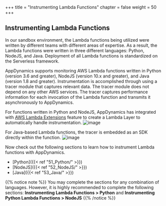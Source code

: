 +++
title = "Instrumenting Lambda Functions"
chapter = false
weight = 50
+++

## Instrumenting Lambda Functions

In our sandbox environment, the Lambda functions being utilized were written by different teams with different areas of expertise. As a result, the Lambda functions were written in three different languages: Python, NodeJS, and Java. Deployment of all Lambda functions is standardized on the Serverless framework.

AppDynamics supports monitoring AWS Lambda functions written in Python (version 3.6 and greater), NodeJS (version 10.x and greater), and Java (version 1.8 and greater). Instrumentation is accomplished through using a tracer module that captures relevant data. The tracer module does not depend on any other AWS services. The tracer captures performance information for each invocation of the Lambda function and transmits it asynchronously to AppDynamics.

For functions written in Python and NodeJS, AppDynamics has integrated with [AWS Lambda Extensions](https://aws.amazon.com/blogs/compute/introducing-aws-lambda-extensions-in-preview/) feature to create a Lambda Layer to automatically handle instrumentation.
![image](/images/instrumenting_lambda_functions/Node_Python_Lambda_Layer.png)

For Java-based Lambda functions, the tracer is embedded as an SDK directly within the function.
![image](/images/instrumenting_lambda_functions/How_It_Works.png)

Now check out the following sections to learn how to instrument Lambda functions with AppDynamics.

- [Python]({{< ref "51_Python/" >}})
- [NodeJS]({{< ref "52_NodeJS/" >}})
- [Java]({{< ref "53_Java/" >}})

{{% notice note %}}
You may complete the sections for any combination of languages. However, it is highly recommended to complete the following sections: **Instrumenting Lambda Functions > Python** and **Instrumenting Python Lambda Functions > NodeJS**
{{% /notice %}}
